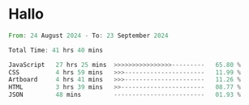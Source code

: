 # Hallo
<!--START_SECTION:waka-->

```rust
From: 24 August 2024 - To: 23 September 2024

Total Time: 41 hrs 40 mins

JavaScript   27 hrs 25 mins  >>>>>>>>>>>>>>>>---------   65.80 %
CSS          4 hrs 59 mins   >>>----------------------   11.99 %
Artboard     4 hrs 41 mins   >>>----------------------   11.26 %
HTML         3 hrs 39 mins   >>-----------------------   08.77 %
JSON         48 mins         -------------------------   01.93 %
```

<!--END_SECTION:waka-->

